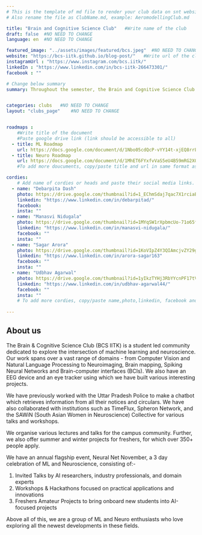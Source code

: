 ```yaml
---
# This is the template of md file to render your club data on snt website. The below example is of Aeromodelling Club, please modify the data according to your clunb.
# Also rename the file as ClubName.md, example: AeromodellingClub.md

title: "Brain and Cognitive Science Club"   #Write name of the club
draft: false  #NO NEED TO CHANGE
language: en  #NO NEED TO CHANGE

featured_image: "../assets/images/featured/bcs.jpeg"  #NO NEED TO CHANGE
website: "https://bcs-iitk.github.io/blog-post/"   #Write url of the club
instagramUrl : "https://www.instagram.com/bcs.iitk/"
linkedIn : "https://www.linkedin.com/in/bcs-iitk-266473301/"
facebook : ""

# Change below summary
summary: Throughout the semester, the Brain and Cognitive Science Club  hosts various activities to engage members in the latest developments in the field. These include monthly Journal Club meetings, where students present and discuss recent research, fostering curiosity and knowledge sharing. The club also promotes three types of semester projects mainly replication of previous studies to verify their reproducibility, exploration of new research ideas, and projects aimed at learning for beginners. Additionally, BCS organizes talks and lectures by experts, along with workshops to provide foundational knowledge to newcomers.


categories: clubs   #NO NEED TO CHANGE
layout: "clubs_page"    #NO NEED TO CHANGE


roadmaps :
    #Write title of the document
    #Paste google drive link (link should be accessible to all)
  - title: ML Roadmap
    url: https://docs.google.com/document/d/1Nbo05cdQcP-vYY14t-xjEQ8rrL8iFT1Shdk4T_6XaRM/edit#heading=h.8w60o8retwqn
  - title: Neuro Roadmap
    url: https://docs.google.com/document/d/1MhET6FYxfvVaS5eU4B59mRG2X0A2YGL322WVF7CMBvY/edit#heading=h.8w60o8retwqn
    #To add more doucuments, copy/paste title and url in same format as above.

cordies:
    # Add name of cordies or heads and paste their social media links.
  - name: "Debarpita Dash"
    photo: https://drive.google.com/thumbnail?id=1_EChmSdaj7qac7X1rciaEESicyEkexNr&sz=w1000
    linkedin: "https://www.linkedin.com/in/debarpitad/"
    facebook: 
    insta: ""
  - name: "Manasvi Nidugala"
    photo: https://drive.google.com/thumbnail?id=1MYqSW1rXpbmcUo-71o65f3Ulp0lC_Q5a&sz=w1000
    linkedin: "https://www.linkedin.com/in/manasvi-nidugala/"
    facebook: ""
    insta: ""
  - name: "Sagar Arora"
    photo: https://drive.google.com/thumbnail?id=1KoVIpZ4Y3QIAmcjvZY29gVsSkkUdflEb&sz=w1000
    linkedin: "https://www.linkedin.com/in/arora-sagar163"
    facebook: ""
    insta: ""
  - name: "Udbhav Agarwal"
    photo: https://drive.google.com/thumbnail?id=1yIkzTYHj3RbYYcnPF17tVeXAk-q-5GKS&sz=w1000
    linkedin: "https://www.linkedin.com/in/udbhav-agarwal44/"
    facebook: ""
    insta: ""
    # To add more cordies, copy/paste name,photo,linkedin, facebook and insta in same format as above.
    
---
```


<!-- Write about us section -->
## About us
The Brain & Cognitive Science Club (BCS IITK) is a student led community dedicated to explore the intersection of machine learning and neuroscience. Our work spans over a vast range of domains - from Computer Vision and Natural Language Processing to Neuroimaging, Brain mapping, Spiking Neural Networks and Brain-computer interfaces (BCIs). We also have an EEG device and an eye tracker using which we have built various interesting projects.

We have previously worked with the Uttar Pradesh Police to make a chatbot which retrieves information from all their notices and circulars. We have also collaborated with institutions such as TimeFlux, Spheron Network, and the SAWiN (South Asian Women in Neuroscience) Collective for various talks and workshops.

We organise various lectures and talks for the campus community. Further, we also offer summer and winter projects for freshers, for which over 350+ people apply. 

We have an annual flagship event, Neural Net November, a 3 day celebration of ML and Neuroscience, consisting of:-
1. Invited Talks by AI researchers, industry professionals, and domain experts
2. Workshops & Hackathons focused on practical applications and innovations
3. Freshers Amateur Projects to bring onboard new students into AI-focused projects

Above all of this, we are a group of ML and Neuro enthusiasts who love exploring all the newest developments in these fields.